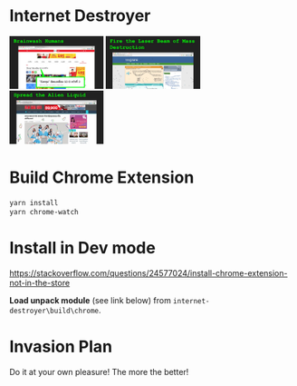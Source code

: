 # Internet Destroyer

<img src="resources/feature-1.jpg" alt="Feature 1" style="width: 33%" />
<img src="resources/feature-2.jpg" alt="Feature 2" style="width: 33%" />
<img src="resources/feature-3.jpg" alt="Feature 3" style="width: 33%" />

# Build Chrome Extension

```
yarn install
yarn chrome-watch
```

# Install in Dev mode

https://stackoverflow.com/questions/24577024/install-chrome-extension-not-in-the-store

**Load unpack module** (see link below) from `internet-destroyer\build\chrome`.

# Invasion Plan

Do it at your own pleasure! The more the better!
